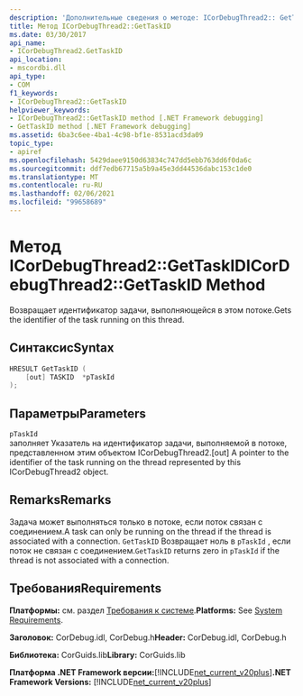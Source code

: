 ```yaml
---
description: 'Дополнительные сведения о методе: ICorDebugThread2:: GetTaskID'
title: Метод ICorDebugThread2::GetTaskID
ms.date: 03/30/2017
api_name:
- ICorDebugThread2.GetTaskID
api_location:
- mscordbi.dll
api_type:
- COM
f1_keywords:
- ICorDebugThread2::GetTaskID
helpviewer_keywords:
- ICorDebugThread2::GetTaskID method [.NET Framework debugging]
- GetTaskID method [.NET Framework debugging]
ms.assetid: 6ba3c6ee-4ba1-4c98-bf1e-8531acd3da09
topic_type:
- apiref
ms.openlocfilehash: 5429daee9150d63834c747dd5ebb763dd6f0da6c
ms.sourcegitcommit: ddf7edb67715a5b9a45e3dd44536dabc153c1de0
ms.translationtype: MT
ms.contentlocale: ru-RU
ms.lasthandoff: 02/06/2021
ms.locfileid: "99658689"
---
```

# <a name="icordebugthread2gettaskid-method"></a><span data-ttu-id="bfbee-103">Метод ICorDebugThread2::GetTaskID</span><span class="sxs-lookup"><span data-stu-id="bfbee-103">ICorDebugThread2::GetTaskID Method</span></span>

<span data-ttu-id="bfbee-104">Возвращает идентификатор задачи, выполняющейся в этом потоке.</span><span class="sxs-lookup"><span data-stu-id="bfbee-104">Gets the identifier of the task running on this thread.</span></span>  
  
## <a name="syntax"></a><span data-ttu-id="bfbee-105">Синтаксис</span><span class="sxs-lookup"><span data-stu-id="bfbee-105">Syntax</span></span>  
  
```cpp  
HRESULT GetTaskID (  
    [out] TASKID  *pTaskId  
);  
```  
  
## <a name="parameters"></a><span data-ttu-id="bfbee-106">Параметры</span><span class="sxs-lookup"><span data-stu-id="bfbee-106">Parameters</span></span>  

 `pTaskId`  
 <span data-ttu-id="bfbee-107">заполняет Указатель на идентификатор задачи, выполняемой в потоке, представленном этим объектом ICorDebugThread2.</span><span class="sxs-lookup"><span data-stu-id="bfbee-107">[out] A pointer to the identifier of the task running on the thread represented by this ICorDebugThread2 object.</span></span>  
  
## <a name="remarks"></a><span data-ttu-id="bfbee-108">Remarks</span><span class="sxs-lookup"><span data-stu-id="bfbee-108">Remarks</span></span>  

 <span data-ttu-id="bfbee-109">Задача может выполняться только в потоке, если поток связан с соединением.</span><span class="sxs-lookup"><span data-stu-id="bfbee-109">A task can only be running on the thread if the thread is associated with a connection.</span></span> <span data-ttu-id="bfbee-110">`GetTaskID` Возвращает ноль в `pTaskId` , если поток не связан с соединением.</span><span class="sxs-lookup"><span data-stu-id="bfbee-110">`GetTaskID` returns zero in `pTaskId` if the thread is not associated with a connection.</span></span>  
  
## <a name="requirements"></a><span data-ttu-id="bfbee-111">Требования</span><span class="sxs-lookup"><span data-stu-id="bfbee-111">Requirements</span></span>  

 <span data-ttu-id="bfbee-112">**Платформы:** см. раздел [Требования к системе](../../get-started/system-requirements.md).</span><span class="sxs-lookup"><span data-stu-id="bfbee-112">**Platforms:** See [System Requirements](../../get-started/system-requirements.md).</span></span>  
  
 <span data-ttu-id="bfbee-113">**Заголовок:** CorDebug.idl, CorDebug.h</span><span class="sxs-lookup"><span data-stu-id="bfbee-113">**Header:** CorDebug.idl, CorDebug.h</span></span>  
  
 <span data-ttu-id="bfbee-114">**Библиотека:** CorGuids.lib</span><span class="sxs-lookup"><span data-stu-id="bfbee-114">**Library:** CorGuids.lib</span></span>  
  
 <span data-ttu-id="bfbee-115">**Платформа .NET Framework версии:**[!INCLUDE[net_current_v20plus](../../../../includes/net-current-v20plus-md.md)]</span><span class="sxs-lookup"><span data-stu-id="bfbee-115">**.NET Framework Versions:** [!INCLUDE[net_current_v20plus](../../../../includes/net-current-v20plus-md.md)]</span></span>
